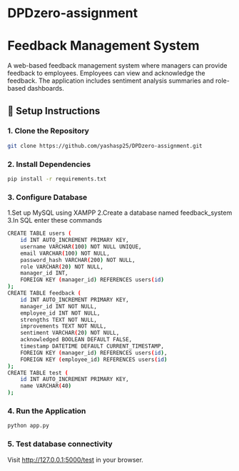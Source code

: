 # DPDzero-assignment

# Feedback Management System

A web-based feedback management system where managers can provide feedback to employees. Employees can view and acknowledge the feedback. The application includes sentiment analysis summaries and role-based dashboards.


## 🧪 Setup Instructions

### 1. Clone the Repository
```bash
git clone https://github.com/yashasp25/DPDzero-assignment.git
```

### 2. Install Dependencies
```bash
pip install -r requirements.txt
```

### 3. Configure Database
1.Set up MySQL using XAMPP 
2.Create a database named feedback_system
3.In SQL enter these commands
```bash
CREATE TABLE users (
    id INT AUTO_INCREMENT PRIMARY KEY,
    username VARCHAR(100) NOT NULL UNIQUE,
    email VARCHAR(100) NOT NULL,
    password_hash VARCHAR(200) NOT NULL,
    role VARCHAR(20) NOT NULL,
    manager_id INT,
    FOREIGN KEY (manager_id) REFERENCES users(id)
);
CREATE TABLE feedback (
    id INT AUTO_INCREMENT PRIMARY KEY,
    manager_id INT NOT NULL,
    employee_id INT NOT NULL,
    strengths TEXT NOT NULL,
    improvements TEXT NOT NULL,
    sentiment VARCHAR(20) NOT NULL,
    acknowledged BOOLEAN DEFAULT FALSE,
    timestamp DATETIME DEFAULT CURRENT_TIMESTAMP,
    FOREIGN KEY (manager_id) REFERENCES users(id),
    FOREIGN KEY (employee_id) REFERENCES users(id)
);
CREATE TABLE test (
    id INT AUTO_INCREMENT PRIMARY KEY,
    name VARCHAR(40)
);
```
### 4. Run the Application
```bash
python app.py
```

### 5. Test database connectivity
Visit http://127.0.0.1:5000/test in your browser.

